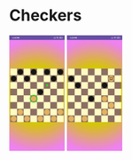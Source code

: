 # Checkers
<p float="left">
  <img src="https://github.com/Ypetrakov/Checkers/blob/master/photo_2023-09-13_18-26-48.jpg" width="100" />
  <img src="https://github.com/Ypetrakov/Checkers/blob/master/photo_2023-09-13_18-26-53.jpg" width="100" /> 
</p>
